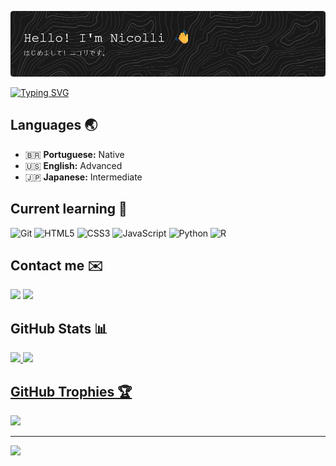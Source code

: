 ![Header](./github-header-image.png)

[![Typing SVG](https://readme-typing-svg.demolab.com?font=Courier+New&weight=100&size=18&pause=1000&color=979797&width=961&lines=In+the+3th+semester+of+Systems+Analysis+and+Development;Improving+my+programming+skills+with+Alura;Studying%3A+HTML%2C+CSS%2C+JavaScript%2C+and+web+development;Currently+working+at+Foundever)](https://git.io/typing-svg)

## Languages 🌏
- 🇧🇷 **Portuguese:** Native  
- 🇺🇸 **English:** Advanced  
- 🇯🇵 **Japanese:** Intermediate 

## Current learning 📖
![Git](https://img.shields.io/badge/git-%23F05033.svg?style=for-the-badge&logo=git&logoColor=white)
![HTML5](https://img.shields.io/badge/html5-%23E34F26.svg?style=for-the-badge&logo=html5&logoColor=white)
![CSS3](https://img.shields.io/badge/css3-%231572B6.svg?style=for-the-badge&logo=css3&logoColor=white)
![JavaScript](https://img.shields.io/badge/javascript-%23323330.svg?style=for-the-badge&logo=javascript&logoColor=%23F7DF1E)
![Python](https://img.shields.io/badge/python-3670A0?style=for-the-badge&logo=python&logoColor=ffdd54)
![R](https://img.shields.io/badge/r-%23276DC3.svg?style=for-the-badge&logo=r&logoColor=white)

## Contact me ✉️
<div>
<a href="mailto:nicolli.fujiko@hotmail.com"><img loading="lazy" src="https://img.shields.io/badge/Microsoft_Outlook-0078D4?style=for-the-badge&logo=microsoft-outlook&logoColor=white" target="_blank"></a>
<a href="https://www.linkedin.com/in/nicolli-fujiko-hiramatsu-26a69b218" target="_blank"><img loading="lazy" src="https://img.shields.io/badge/-LinkedIn-%230077B5?style=for-the-badge&logo=linkedin&logoColor=white" target="_blank"></a>

## GitHub Stats 📊
<div>
<a href="https://github.com/nicfujiko">
<img loading="lazy" height="180em" src="https://github-readme-stats.vercel.app/api/top-langs/?username=nicfujiko&layout=compact&langs_count=7&theme=dark"/> 
<img loading="lazy" height="180em" src="https://github-readme-stats.vercel.app/api?username=nicfujiko&show_icons=true&theme=dark&include_all_commits=true&count_private=true"/>
</div>

## GitHub Trophies 🏆
![](https://github-profile-trophy.vercel.app/?username=nicfujiko&theme=dark&no-frame=true&no-bg=true&margin-w=4)

---
[![](https://visitcount.itsvg.in/api?id=nicfujiko&icon=0&color=0)](https://visitcount.itsvg.in)
